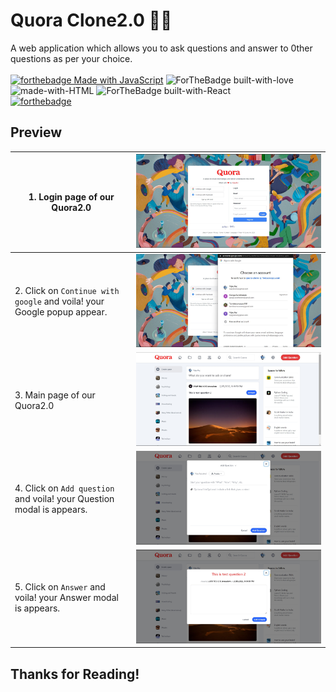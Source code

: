 # Quora Clone2.0 🚀💥

A web application which allows you to ask questions and answer to 0ther questions as per your choice. <br><br>
[![forthebadge Made with JavaScript](https://forthebadge.com/images/badges/made-with-javascript.svg)](https://www.javascript.com/)
![ForTheBadge built-with-love](http://ForTheBadge.com/images/badges/built-with-love.svg)
<br>
![made-with-HTML](https://img.shields.io/badge/HTML-5.0-ff5230?style=for-the-badge&logo=HTML5)
![ForTheBadge built-with-React](https://camo.githubusercontent.com/4e4a3b5c3e9c00501ec866e2f2466c5a6032f838aca5f2cf3b14450e39e8a2f0/68747470733a2f2f696d672e736869656c64732e696f2f62616467652f72656163742532302d2532333230323332612e7376673f267374796c653d666f722d7468652d6261646765266c6f676f3d7265616374266c6f676f436f6c6f723d253233363144414642)<br>
[![forthebadge](https://forthebadge.com/images/badges/check-it-out.svg)](https://forthebadge.com)

## Preview

| 1. Login page of our Quora2.0                                           | ![Image not found](/Readme_images/Login.jpg)        |
| ----------------------------------------------------------------------- | --------------------------------------------------- |
| 2. Click on `Continue with google` and voila! your Google popup appear. | ![Image not found](Readme_images\google.jpg)        |
| 3. Main page of our Quora2.0                                            | ![Image not found](/Readme_images/Main.jpg)         |
| 4. Click on `Add question` and voila! your Question modal is appears.   | ![Image not found](/Readme_images/Question_tab.jpg) |
| 5. Click on `Answer` and voila! your Answer modal is appears.           | ![Image not found](/Readme_images/Answer_tab.jpg)   |

## Thanks for Reading!
